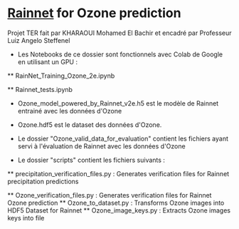 # [Rainnet](https://github.com/hydrogo/rainnet) for Ozone prediction
Projet TER fait par KHARAOUI Mohamed El Bachir et encadré par Professeur Luiz Angelo Steffenel


* Les Notebooks de ce dossier sont fonctionnels avec Colab de Google en utilisant un GPU :

** RainNet_Training_Ozone_2e.ipynb

** Rainnet_tests.ipynb


* Ozone_model_powered_by_Rainnet_v2e.h5 est le modèle de Rainnet entrainé avec les données d'Ozone

* Ozone.hdf5 est le dataset des données d'Ozone.


* Le dossier "Ozone_valid_data_for_evaluation" contient les fichiers ayant servi à l'évaluation
de Rainnet avec les données d'Ozone

* Le dossier "scripts" contient les fichiers suivants : 

** precipitation_verification_files.py : Generates verification files for Rainnet precipitation predictions

** Ozone_verification_files.py : Generates verification files for Rainnet Ozone prediction
** Ozone_to_dataset.py : Transforms Ozone images into HDF5 Dataset for Rainnet
** Ozone_image_keys.py : Extracts Ozone images keys into file

